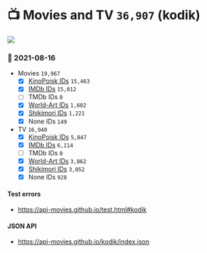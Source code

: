 # :tv: Movies and TV `36,907` (kodik)

<a href="https://API-Movies.github.io"><img src="https://API-Movies.github.io/banner.png?cache"></a>

### :date: 2021-08-16
- Movies `19,967`
  - [x] <a href="https://API-Movies.github.io/kodik/movie_kinopoisk_ids.json">KinoPoisk IDs</a> `15,463`
  - [x] <a href="https://API-Movies.github.io/kodik/movie_imdb_ids.json">IMDb IDs</a> `15,012`
  - [ ] TMDb IDs `0`
  - [x] <a href="https://API-Movies.github.io/kodik/movie_world_art_ids.json">World-Art IDs</a> `1,602`
  - [x] <a href="https://API-Movies.github.io/kodik/movie_shikimori_ids.json">Shikimori IDs</a> `1,221`
  - [x] None IDs `149`
- TV `16,940`
  - [x] <a href="https://API-Movies.github.io/kodik/tv_kinopoisk_ids.json">KinoPoisk IDs</a> `5,847`
  - [x] <a href="https://API-Movies.github.io/kodik/tv_imdb_ids.json">IMDb IDs</a> `6,114`
  - [ ] TMDb IDs `0`
  - [x] <a href="https://API-Movies.github.io/kodik/tv_world_art_ids.json">World-Art IDs</a> `3,862`
  - [x] <a href="https://API-Movies.github.io/kodik/tv_shikimori_ids.json">Shikimori IDs</a> `3,052`
  - [x] None IDs `928`
#### Test errors
- <a href='https://api-movies.github.io/test.html#kodik'>https://api-movies.github.io/test.html#kodik</a>
#### JSON API
- <a href='https://api-movies.github.io/kodik/index.json'>https://api-movies.github.io/kodik/index.json</a>
